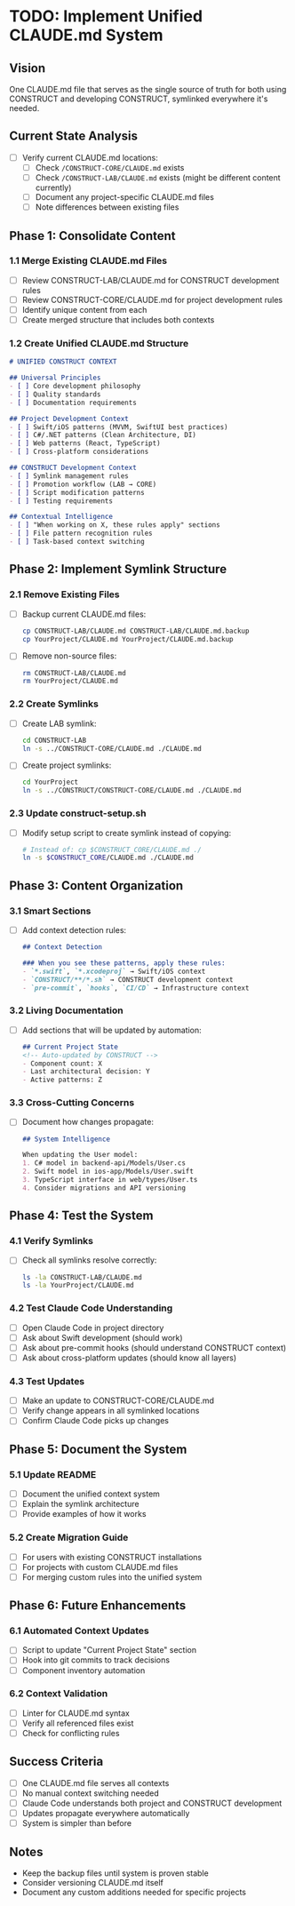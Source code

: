 # TODO: Implement Unified CLAUDE.md System

## Vision
One CLAUDE.md file that serves as the single source of truth for both using CONSTRUCT and developing CONSTRUCT, symlinked everywhere it's needed.

## Current State Analysis
- [ ] Verify current CLAUDE.md locations:
  - [ ] Check `/CONSTRUCT-CORE/CLAUDE.md` exists
  - [ ] Check `/CONSTRUCT-LAB/CLAUDE.md` exists (might be different content currently)
  - [ ] Document any project-specific CLAUDE.md files
  - [ ] Note differences between existing files

## Phase 1: Consolidate Content

### 1.1 Merge Existing CLAUDE.md Files
- [ ] Review CONSTRUCT-LAB/CLAUDE.md for CONSTRUCT development rules
- [ ] Review CONSTRUCT-CORE/CLAUDE.md for project development rules
- [ ] Identify unique content from each
- [ ] Create merged structure that includes both contexts

### 1.2 Create Unified CLAUDE.md Structure
```markdown
# UNIFIED CONSTRUCT CONTEXT

## Universal Principles
- [ ] Core development philosophy
- [ ] Quality standards
- [ ] Documentation requirements

## Project Development Context
- [ ] Swift/iOS patterns (MVVM, SwiftUI best practices)
- [ ] C#/.NET patterns (Clean Architecture, DI)
- [ ] Web patterns (React, TypeScript)
- [ ] Cross-platform considerations

## CONSTRUCT Development Context
- [ ] Symlink management rules
- [ ] Promotion workflow (LAB → CORE)
- [ ] Script modification patterns
- [ ] Testing requirements

## Contextual Intelligence
- [ ] "When working on X, these rules apply" sections
- [ ] File pattern recognition rules
- [ ] Task-based context switching
```

## Phase 2: Implement Symlink Structure

### 2.1 Remove Existing Files
- [ ] Backup current CLAUDE.md files:
  ```bash
  cp CONSTRUCT-LAB/CLAUDE.md CONSTRUCT-LAB/CLAUDE.md.backup
  cp YourProject/CLAUDE.md YourProject/CLAUDE.md.backup
  ```
- [ ] Remove non-source files:
  ```bash
  rm CONSTRUCT-LAB/CLAUDE.md
  rm YourProject/CLAUDE.md
  ```

### 2.2 Create Symlinks
- [ ] Create LAB symlink:
  ```bash
  cd CONSTRUCT-LAB
  ln -s ../CONSTRUCT-CORE/CLAUDE.md ./CLAUDE.md
  ```
- [ ] Create project symlinks:
  ```bash
  cd YourProject
  ln -s ../CONSTRUCT/CONSTRUCT-CORE/CLAUDE.md ./CLAUDE.md
  ```

### 2.3 Update construct-setup.sh
- [ ] Modify setup script to create symlink instead of copying:
  ```bash
  # Instead of: cp $CONSTRUCT_CORE/CLAUDE.md ./
  ln -s $CONSTRUCT_CORE/CLAUDE.md ./CLAUDE.md
  ```

## Phase 3: Content Organization

### 3.1 Smart Sections
- [ ] Add context detection rules:
  ```markdown
  ## Context Detection
  
  ### When you see these patterns, apply these rules:
  - `*.swift`, `*.xcodeproj` → Swift/iOS context
  - `CONSTRUCT/**/*.sh` → CONSTRUCT development context
  - `pre-commit`, `hooks`, `CI/CD` → Infrastructure context
  ```

### 3.2 Living Documentation
- [ ] Add sections that will be updated by automation:
  ```markdown
  ## Current Project State
  <!-- Auto-updated by CONSTRUCT -->
  - Component count: X
  - Last architectural decision: Y
  - Active patterns: Z
  ```

### 3.3 Cross-Cutting Concerns
- [ ] Document how changes propagate:
  ```markdown
  ## System Intelligence
  
  When updating the User model:
  1. C# model in backend-api/Models/User.cs
  2. Swift model in ios-app/Models/User.swift
  3. TypeScript interface in web/types/User.ts
  4. Consider migrations and API versioning
  ```

## Phase 4: Test the System

### 4.1 Verify Symlinks
- [ ] Check all symlinks resolve correctly:
  ```bash
  ls -la CONSTRUCT-LAB/CLAUDE.md
  ls -la YourProject/CLAUDE.md
  ```

### 4.2 Test Claude Code Understanding
- [ ] Open Claude Code in project directory
- [ ] Ask about Swift development (should work)
- [ ] Ask about pre-commit hooks (should understand CONSTRUCT context)
- [ ] Ask about cross-platform updates (should know all layers)

### 4.3 Test Updates
- [ ] Make an update to CONSTRUCT-CORE/CLAUDE.md
- [ ] Verify change appears in all symlinked locations
- [ ] Confirm Claude Code picks up changes

## Phase 5: Document the System

### 5.1 Update README
- [ ] Document the unified context system
- [ ] Explain the symlink architecture
- [ ] Provide examples of how it works

### 5.2 Create Migration Guide
- [ ] For users with existing CONSTRUCT installations
- [ ] For projects with custom CLAUDE.md files
- [ ] For merging custom rules into the unified system

## Phase 6: Future Enhancements

### 6.1 Automated Context Updates
- [ ] Script to update "Current Project State" section
- [ ] Hook into git commits to track decisions
- [ ] Component inventory automation

### 6.2 Context Validation
- [ ] Linter for CLAUDE.md syntax
- [ ] Verify all referenced files exist
- [ ] Check for conflicting rules

## Success Criteria
- [ ] One CLAUDE.md file serves all contexts
- [ ] No manual context switching needed
- [ ] Claude Code understands both project and CONSTRUCT development
- [ ] Updates propagate everywhere automatically
- [ ] System is simpler than before

## Notes
- Keep the backup files until system is proven stable
- Consider versioning CLAUDE.md itself
- Document any custom additions needed for specific projects